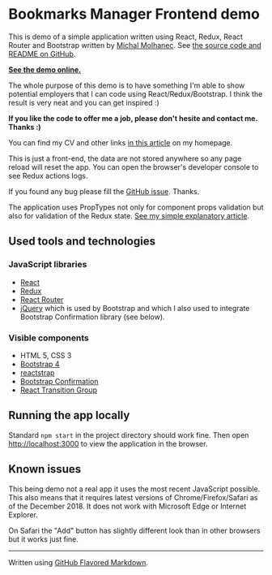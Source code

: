 # Bookmarks Manager Frontend demo

This is demo of a simple application written using
React, Redux, React Router and Bootstrap
written by [Michal Molhanec](https://linkedin.com/in/michal-molhanec/).
See [the source code and README on GitHub](https://github.com/molhanec/bookmarks-frontend).

[**See the demo online.**](http://85.255.2.112/bookmarks-demo/)

The whole purpose of this demo is to have something I'm able to show
potential employers that I can code using React/Redux/Bootstrap.
I think the result is very neat and you can get inspired :)

**If you like the code to offer me a job, please don't hesite and
contact me. Thanks :)**

You can find my CV and other links [in this article](http://www.molhanec.net/2018/11/programmer-looking-for-interesting.html)
on my homepage.

This is just a front-end, the data are not stored anywhere
so any page reload will reset the app.
You can open the browser's developer console to see
Redux actions logs.

If you found any bug please fill the [GitHub issue](https://github.com/molhanec/bookmarks-frontend/issues).
Thanks.

The application uses PropTypes not only for component props validation
but also for validation of the Redux state. [See my simple explanatory
article](https://www.linkedin.com/pulse/using-proptypes-redux-state-validation-michal-molhanec/).

## Used tools and technologies

### JavaScript libraries
* [React](https://reactjs.org/)
* [Redux](https://redux.js.org/)
* [React Router](https://github.com/ReactTraining/react-router)
* [jQuery](https://jquery.com/) which is used by Bootstrap and which I also used to integrate Bootstrap Confirmation library (see below).

### Visible components
* HTML 5, CSS 3
* [Bootstrap 4](https://getbootstrap.com/)
* [reactstrap](https://reactstrap.github.io/)
* [Bootstrap Confirmation](http://bootstrap-confirmation.js.org/)
* [React Transition Group](https://reactcommunity.org/react-transition-group/)

## Running the app locally

Standard `npm start` in the project directory should work fine.
Then open [http://localhost:3000](http://localhost:3000) to view
the application in the browser.

## Known issues

This being demo not a real app it uses the most recent JavaScript possible.
This also means that it requires latest versions of Chrome/Firefox/Safari
as of the December 2018. It does not work with Microsoft Edge or Internet
Explorer.

On Safari the "Add" button has slightly different look than in other
browsers but it works just fine.

---

Written using [GitHub Flavored Markdown](https://github.github.com/gfm/).
